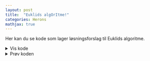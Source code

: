 ```yaml
---
layout: post
title:  "Euklids algOrItme!"
categories: Herons
mathjax: true
---
```


Her kan du se kode som lager løsningsforslag til Euklids algoritme.

<details>
<summary>Vis kode</summary>

<style>
pre {
  white-space: pre !important;
  overflow-y: auto !important;
  max-height: 50vh !important;
}
</style>
<p>
{% highlight python %}
    import numpy as np

    # Først vil vi ta input x,y,
    # deretter kjøre Euklids algoritme
    # Den skal returnere en matrise med alle liknignene, hvor siste input er gcd(x,y)
    def EM1(x,y):
        r_0 = np.maximum(x,y)  # Vi sorterer
        r_1 = np.minimum(x,y)  # Største tallet av x,y

         ############################################
         ### Algoritmen vil gi oss noe som dette ####
         ####        r_0 = c_1 · r_1  + r_2      ####
         ####        r_1 = c_2 · r_2  + r_3      ####
         #                     .                    #
         #                     .                    #
         #                     .                    #
         #                     .                    #
         ####   r_10 = c_11 · r_11 + gcd(x,y)    ####
         #### hvis algoritmen bruker 10 steg     ####
         ############################################

        # Lager første entry r_0, c_1, r_1, r_2, som tilsvarer første likning
        # merk at r_0 og r_1 er x og y etter sortering.
        c_1 = int(np.floor(r_0/r_1)) # c_1 finner vi ved å dele r_0 på r_1 og runde ned til nærmeste heltall. Dette kan vi gjøre med numpy.floor funksjonen
        # rest etter divisjon kan vi nå finne ved å ta r_0-c_1*r_1
        r_2 = int(r_0-c_1*r_1) # rest etter divisjon får vi ved r_0-c_1r_1
        likninger = [[r_0, c_1, r_1, r_2]] # Nå legger vi alle fire verdiene inn i matrisen vår

        # Vi ønsker nå å skrive
        # r_1 = c_2 · r_2 + r_3
        # r_2 = c_3 · r_3 + r_4 osv
        # Dette ønsker vi å gjøre til restverdien til slutt er gcd(x,y)
        # Vi kan finne alle verdiene på samme måte som over
        # Ettersom vi ønsker å gjøre samme prosedyre gjentatte ganger
        # fram til vi oppnår ønsket resultat, er en while loop naturlig
        # Vi ønsker altså å kjøre prosedyren til siste entry i vår matrise er gcd(x,y).
        while likninger[-1][-1] != np.gcd(x,y): # Første [-1] sier at vi ser på siste likning i likninger, andre [-1] sier at vi ser på siste entry i likningen
            # Vi skal nå skrive a = c · b + r, hvor a er neste siste entry i forrige tuppel.
            a = likninger[-1][-2]
            b = likninger[-1][-1] # b er resten fra forrige liking, altså siste entry i forrige tuppel.
            c = int(np.floor(a/b)) # Vi finner nå c på samme måte som siste
            r = int(a-c*b) # rest etter divisjon kan vi nå finne ved å ta a-c · b
            likninger.append([a,c,b,r]) # Vi har nå alle verdiene til neste likning og vil legge de til matrisen vår
            # Nå har vi nådd slutten, hvis r == gcd(x,y), vil utsagnet være sant, og loopen brytes
            # Hvis r != gcd(x,y), så kjøres den på nytt
        # Nå som loopen er ferdig og vi har funnet resten har vi en matrise som består av alle likningene vi ville fått ved å gjøre algoritmen manuelt
        # Funksjonen skal nå returnere alle likningene
        return likninger

    ### Her ønsker vi å bruke likningene fra EM1 til å finne en løsning på a*x+b*y = 1
    ### Funksjonen Losning skal gjøre dette
    def Losning(a,b):

        print(" ")
        print("Felles faktor er " + str(np.gcd(a,b)) + ".")
        print(" ")
        matrise = EM1(a,b)
        for tuppel in matrise:
            print(str(tuppel[0]) + " = " + str(tuppel[1]) + " · " + str(tuppel[2]) + " + " + str(tuppel[3]))
            print(" ")
        print("Vi reverserer nå prosessen:")
        print(" ")
        print(" ")
        ############################################
        ####  Funksjonen tar inn noe som dette  ####
        ####        r_0 = c_1 · r_1  + r_2      ####
        ####        r_1 = c_2 · r_2  + r_3      ####
        #                     .                    #
        #                     .                    #
        #                     .                    #
        #                     .                    #
        ####      r_9 = c_10 · r_10 + r_11      ####
        ####      r_10 = c_11 · r_11 + 1        ####
        ####      hvis EM1 bruker 10 steg       ####
        ############################################
        ############################################
        ####       Vi begynner fra bunnen       ####
        ####     1 = 1 · r_10 - c_11 · r_11     ####
        ## 1 = - c_11 · r_9 + (1+c_11*c_10)*r_10  ##
        #                     .                    #  Generell plass i reversering
        #                     .                    #  Bruker likningen,
        ####  1 = c · r_(n) + d · r_(n+1)         ####  r_(n-1) = c_n* r_n + r_(n+1) <==> r_(n+1) = r_(n-1) -c_n* r_n
        ####  1 = d* r_(n-1) + (c+d*(-c_n))*r_n    #  til å finne neste del i reversering
        #                     .                    #
        #                     .                    #
        ####            1 = a* x + b* y         ####
        ############################################
        # Vi ser at første likning kommer direkte fra EM1
        # Vi legger inn dette

        reversering = [[matrise[-1][-1], 1 , matrise[-1][0], -matrise[-1][1], matrise[-1][2]]]
        print(str(reversering[-1][0])
                + " = "
                + str(reversering[-1][1])
                + "·"
                + str(reversering[-1][2])
                + plussminus(reversering[-1][3])
                + str(int(reversering[-1][3]/np.sign(reversering[-1][3])))
                # + " + "
                # + str(reversering[-1][3])
                + "·"
                + str(reversering[-1][4])
                )
        # Ved å se på den generelle overgangen i skissen over, ser vi at vi kan generalisere dette
        for i in range(len(matrise)-1): # Antall ganger vi skal kjøre algoritmen
            # Ønsker nå å legge til nye koeffisientene til matrisen, som vi ser over, skal dette være
            # 1 = d · r_(n-1) + (d+c*(-c_n)) · r_n # Vi ser at
            # 1 = gcd(a,b)
            d           = reversering[-1][-2]
            r_nminus1   = matrise[-i-2][0]
            c           = reversering[-1][1]
            c_n         = matrise[-i-2][1]
            r_n         = matrise[-i-1][0]
            # Dette gir
            reversering.append([matrise[-1][-1], d, r_nminus1,  (c+d*(-c_n)) , r_n])
            # Vi printer dette til terminal for å vise utregningene
            print(str(reversering[-1][0])
                    + " = "
                    + str(c)
                    + "·"
                    + str(r_n)
                    + plussminus(d)
                    + str(int(d/np.sign(d)))
                    + "·("
                    + str(r_nminus1)
                    + " - "
                    + str(c_n)
                    + "·"
                    + str(int(r_n))
                    + ")"
                    )
            print(" ")
            print(str(reversering[-1][0])
                    + " = "
                    + str(int(d))
                    + "·"
                    + str(r_nminus1)
                    + plussminus((c+d*(-c_n)))
                    + str(int((c+d*(-c_n))/np.sign((c+d*(-c_n)))))
                    + "·"
                    + str(int(r_n))
                    )
    while True == True:
        a = input("Skriv inn første tall: ") # vi ønsker input fra bruker
        b = input("Skriv inn andre tall: ")
        try:
            Losning(int(a),int(b))
        except ValueError:
            print("Input må være heltall")
        if str(input("Vil du prøve på nytt? y/n: ")) == "n":
            break
{% endhighlight %}
</p>

</details>





<details >
<summary>Prøv koden</summary>


<style>
input[type=number] {
    color: grey;
    background-color: black;
    border: none;
    width: 25%;
    font: 1.5ch droid sans mono, consolas, monospace;
    outline: none;
    -webkit-transition: width 0.4s ease-in-out;
    transition: width 0.4s ease-in-out;
}
input[type=number]:focus {
    width: 100%;
    border: none;
}
textarea:focus {
    border: none;
}
input[type=number]::-webkit-inner-spin-button, 
input[type=number]::-webkit-outer-spin-button { 
  -webkit-appearance: none; 
  margin: 0; 
}
.button {
  display: inline-block;
  border-radius: 4px;
  background-color: #3f403e;
  border: none;
  color: #d1d1d1;
  text-align: center;
  font-size: 15px;
  padding: 2px;
  width: 70px;
  transition: all 0.5s;
  cursor: pointer;
  margin: 5px;
}

.button span {
  cursor: pointer;
  display: inline-block;
  position: relative;
  transition: 0.5s;
}

.button span:after {
  content: '\00bb';
  position: absolute;
  opacity: 0;
  top: 0;
  right: -20px;
  transition: 0.5s;
}

.button:hover span {
  padding-right: 25px;
}

.button:hover span:after {
  opacity: 1;
  right: 0;
}
</style>

<div background='black'>
<input type='number' id='tall1' placeholder='Skriv inn første tall' value='1027'  /> <br>
<input type='number' id='tall2' placeholder='Skriv inn andre tall'  value='729' /> 
</div>

<button  class='button button5' style="vertical-align:middle" onclick='losning()'> <span> Kjør </span></button>
<div    >
<p id='svar'> </p>
</div>

</details>



<script>

function euklidsfunc(x,y) {
    var r_0 = parseFloat(math.max(Number(x),Number(y)));
    var r_1 = parseFloat(math.min(Number(x),Number(y)));
    var c_1 = parseFloat(math.floor(r_0/r_1));
    var r_2 = parseFloat(r_0-c_1*r_1);
    var likninger = [[r_0, c_1, r_1, r_2]];
    while (likninger[likninger.length -1][likninger[likninger.length -1].length -1] !== math.gcd(Number(x),Number(y))) {
    var a = likninger[likninger.length -1][likninger[likninger.length -1].length -2];
    var b = likninger[likninger.length -1][likninger[likninger.length -1].length -1];
    var c = math.floor(a/b);
    var r = a-c*b;
    likninger.push([a,c,b,r]);
    }
    return likninger ;
  }
</script>
<script>
function losning() {
  var matrise = euklidsfunc(Number(document.getElementById('tall1').value), Number(document.getElementById('tall2').value));
  var losningstekst = "Løsningen er \n \n";
  var i=0;
  for (tuppel of matrise) {
    losningstekst += "\\begin{multline*} " + String(tuppel[0]) + " = " + String(tuppel[1])+ "·" + String(tuppel[2]) + " + " + String(tuppel[3]) + " \\end{multline*} \n \n";
  }
  losningstekst += "\n\n Vi reverserer nå prosessen:";
  var reversering = [
                    [
                    matrise[matrise.length-1][matrise[matrise.length-1].length-1],
                    1,
                    matrise[matrise.length-1][0],
                    -matrise[matrise.length-1][1],
                    matrise[matrise.length-1][2]
                    ]
                    ];
  var lr = reversering[reversering.length-1]
  losningstekst += "\\begin{multline*}"
                    + String(lr[0])
                    + " = "
                    + String(lr[1])
                    + "·"
                    + String(lr[2])
                    + " + "
                    + String(lr[3])
                    + "·"
                    + String(lr[4])
                    + "\\end{multline*}";
  var i = 0
  for (i= 0; i< matrise.length-1; i++) {
      var lr = reversering[reversering.length-1];
      var d = lr[lr.length-2];
      var r_nminus1 = matrise[matrise.length-i-2][0];
      var c = lr[1];
      var c_n = matrise[matrise.length-i-2][1];
      var r_n = matrise[matrise.length-i-1][0];
      reversering.push(
          [matrise[matrise.length-1][matrise[matrise.length-1].length-1],
          d,
          r_nminus1,
          (c+d*(-c_n)),
          r_n
          ]
          );
      losningstekst += "\\begin{multline*}"
                        + String(lr[0])
                        + " = "
                        + String(c)
                        + "·"
                        + String(r_n)
                        + " + "
                        + String(d)
                        + "·("
                        + String(r_nminus1)
                        + " - "
                        + String(c_n)
                        + "·"
                        + String(r_n)
                        + ") \\end{multline*}"
                        + "\n \n"
                        + "\\begin{multline*}"
                        + String(lr[0])
                        + " = "
                        + String(d)
                        + "·"
                        + String(r_nminus1)
                        + " + "
                        + String(reversering[reversering.length -1][reversering[reversering.length-1].length-2])
                        + "·"
                        + String(r_n)
                        + "\\end{multline*}"
                    }
  document.getElementById('svar').innerHTML = losningstekst;
  MathJax.typeset();
}
</script>


<!-- document.getElementById('svar').innerHTML = ""
for (i = 0; i < losningstekst.length; i++) {
  document.getElementById('svar').innerHTML += losningstekst.charAt(i);
  setTimeout(losning, 10);
} -->

<!--

+ String(reversering[reversering.length -1][reversering[reversering.length-1].length-2])

+ \\]"
        + " = "
        + str(int(d))
        + "·"
        + str(r_nminus1)
        + plussminus((c+d*(-c_n)))
        + str(int((c+d*(-c_n))/np.sign((c+d*(-c_n)))))
        + "·"
        + str(int(r_n))
        )
        break -->
